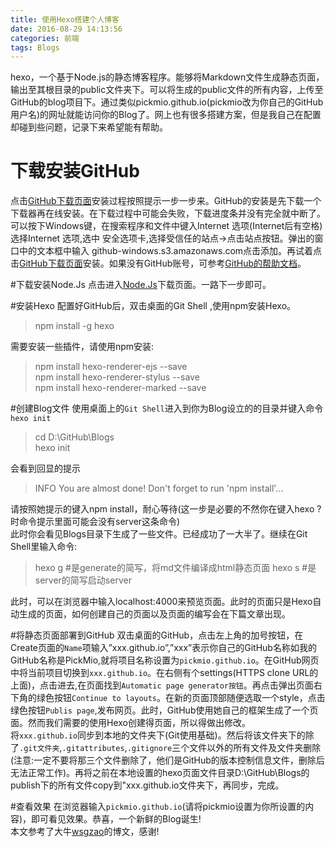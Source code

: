```yaml
---
title: 使用Hexo搭建个人博客
date: 2016-08-29 14:13:56
categories: 前端
tags: Blogs
---
```

hexo，一个基于Node.js的静态博客程序。能够将Markdown文件生成静态页面，输出至其根目录的public文件夹下。可以将生成的public文件的所有内容，上传至GitHub的blog项目下。通过类似pickmio.github.io(pickmio改为你自己的GitHub用户名)的网址就能访问你的Blog了。网上也有很多搭建方案，但是我自己在配置却碰到些问题，记录下来希望能有帮助。
# 下载安装GitHub

点击[GitHub下载页面](https://windows.github.com/)安装过程按照提示一步一步来。GitHub的安装是先下载一个下载器再在线安装。在下载过程中可能会失败，下载进度条并没有完全就中断了。可以按下Windows键，在搜索程序和文件中键入Internet 选项(Internet后有空格)选择Internet 选项,选中 安全选项卡,选择受信任的站点→点击站点按钮。弹出的窗口中的文本框中输入 github-windows.s3.amazonaws.com点击添加。再试着点击[GitHub下载页面](https://windows.github.com/)安装。如果没有GitHub账号，可参考[GitHub的帮助文档](https://help.github.com/articles/set-up-git/)。

#下载安装Node.Js
点击进入[Node.Js](https://nodejs.org/)下载页面。一路下一步即可。

#安装Hexo
配置好GitHub后，双击桌面的Git Shell ,使用npm安装Hexo。  

>npm install -g hexo

 
需要安装一些插件，请使用npm安装:
> npm install hexo-renderer-ejs --save  
> npm install hexo-renderer-stylus --save  
> npm install hexo-renderer-marked --save
<!--more-->  
#创建Blog文件
使用桌面上的```Git Shell```进入到你为Blog设立的的目录并键入命令```hexo init```
> cd D:\GitHub\Blogs  
> hexo init

会看到回显的提示
>INFO  You are almost done! Don't forget to run 'npm install'...

请按照她提示的键入npm install，耐心等待(这一步是必要的不然你在键入hexo ?时命令提示里面可能会没有server这条命令)  
此时你会看见Blogs目录下生成了一些文件。已经成功了一大半了。继续在Git Shell里输入命令:
>hexo g #是generate的简写，将md文件编译成html静态页面
>hexo s #是server的简写启动server

此时，可以在浏览器中输入localhost:4000来预览页面。此时的页面只是Hexo自动生成的页面，如何创建自己的页面以及页面的编写会在下篇文章出现。

#将静态页面部署到GitHub
双击桌面的GitHub，点击左上角的加号按钮，在Create页面的```Name```项输入”xxx.github.io”,”xxx”表示你自己的GitHub名称如我的GitHub名称是PickMio,就将项目名称设置为```pickmio.github.io```。在GitHub网页中将当前项目切换到```xxx.github.io```。在右侧有个settings(HTTPS clone URL的上面)，点击进去,在页面找到```Automatic page generator按钮```。再点击弹出页面右下角的绿色按钮```Continue to layouts```。在新的页面顶部随便选取一个style，点击绿色按钮```Publis page```,发布网页。此时，GitHub使用她自己的框架生成了一个页面。然而我们需要的使用Hexo创建得页面，所以得做出修改。  
将```xxx.github.io```同步到本地的文件夹下(Git使用基础)。然后将该文件夹下的除了```.git文件夹```,```.gitattributes```,```.gitignore```三个文件以外的所有文件及文件夹删除(注意:一定不要将那三个文件删除了，他们是GitHub的版本控制信息文件，删除后无法正常工作)。再将之前在本地设置的hexo页面文件目录D:\GitHub\Blogs的publish下的所有文件copy到"xxx.github.io文件夹下，再同步，完成。

#查看效果
在浏览器输入```pickmio.github.io```(请将pickmio设置为你所设置的内容)，即可看见效果。恭喜，一个新鲜的Blog诞生!  
本文参考了大牛[wsgzao](http://wsgzao.github.io/post/hexo-guide/)的博文，感谢!